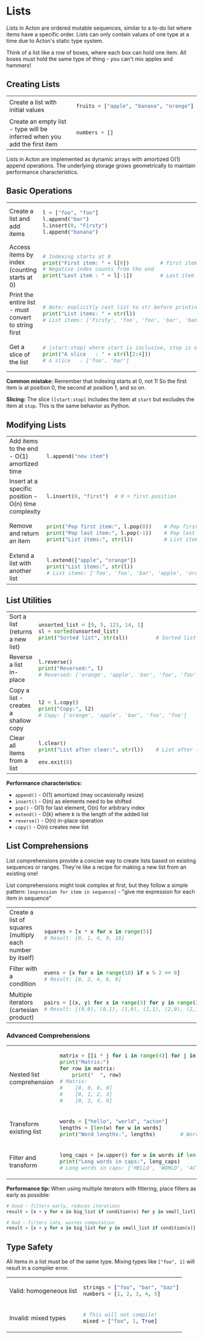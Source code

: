 # Lists

Lists in Acton are ordered mutable sequences<span class="beginner-inline">, similar to a to-do list where items have a specific order</span>. Lists can only contain values of one type at a time<span class="advanced-inline"> due to Acton's static type system</span>.

<div class="beginner-content">

Think of a list like a row of boxes, where each box can hold one item. All boxes must hold the same type of thing - you can't mix apples and hammers!

</div>

## Creating Lists

<table class="side-by-side-code">
<tr>
<td>
Create a list with initial values
</td>
<td>

```python
fruits = ["apple", "banana", "orange"]
```

</td>
</tr>
<tr>
<td>
Create an empty list<span class="advanced-inline"> - type will be inferred when you add the first item</span>
</td>
<td>

```python
numbers = []
```

</td>
</tr>
</table>

<div class="advanced-content">

Lists in Acton are implemented as dynamic arrays with amortized O(1) append operations. The underlying storage grows geometrically to maintain performance characteristics.

</div>

## Basic Operations

<table class="side-by-side-code">
<tr>
<td>
Create a list and add items
</td>
<td>

```python
l = ["foo", "foo"]
l.append("bar")
l.insert(0, "Firsty")
l.append("banana")
```

</td>
</tr>
<tr>
<td>
Access items by index<span class="beginner-inline"> (counting starts at 0)</span>
</td>
<td>

```python
# Indexing starts at 0
print("First item: " + l[0])          # First item: Firsty
# Negative index counts from the end
print("Last item : " + l[-1])         # Last item : banana
```

</td>
</tr>
<tr>
<td>
Print the entire list<span class="beginner-inline"> - must convert to string first</span>
</td>
<td>

```python
# Note: explicitly cast list to str before printing
print("List items: " + str(l))
# List items: ['Firsty', 'foo', 'foo', 'bar', 'banana']
```

</td>
</tr>
<tr>
<td>
Get a slice of the list
</td>
<td>

```python
# [start:stop] where start is inclusive, stop is exclusive
print("A slice   : " + str(l[2:4]))
# A slice   : ['foo', 'bar']
```

</td>
</tr>
</table>

<div class="beginner-content">

**Common mistake:** Remember that indexing starts at 0, not 1! So the first item is at position 0, the second at position 1, and so on.

**Slicing:** The slice `l[start:stop]` includes the item at `start` but excludes the item at `stop`. This is the same behavior as Python.

</div>

## Modifying Lists

<table class="side-by-side-code">
<tr>
<td>
Add items to the end<span class="advanced-inline"> - O(1) amortized time</span>
</td>
<td>

```python
l.append("new item")
```

</td>
</tr>
<tr>
<td>
Insert at a specific position<span class="advanced-inline"> - O(n) time complexity</span>
</td>
<td>

```python
l.insert(0, "first")  # 0 = first position
```

</td>
</tr>
<tr>
<td>
Remove and return an item
</td>
<td>

```python
print("Pop first item:", l.pop(0))    # Pop first item: Firsty
print("Pop last item:", l.pop(-1))    # Pop last item: banana
print("List items:", str(l))          # List items: ['foo', 'foo', 'bar']
```

</td>
</tr>
<tr>
<td>
Extend a list with another list
</td>
<td>

```python
l.extend(["apple", "orange"])
print("List items:", str(l))
# List items: ['foo', 'foo', 'bar', 'apple', 'orange']
```

</td>
</tr>
</table>

## List Utilities

<table class="side-by-side-code">
<tr>
<td>
Sort a list (returns a new list)
</td>
<td>

```python
unsorted_list = [9, 5, 123, 14, 1]
sl = sorted(unsorted_list)
print("Sorted list", str(sl))         # Sorted list [1, 5, 9, 14, 123]
```

</td>
</tr>
<tr>
<td>
Reverse a list in-place
</td>
<td>

```python
l.reverse()
print("Reversed:", l)
# Reversed: ['orange', 'apple', 'bar', 'foo', 'foo']
```

</td>
</tr>
<tr>
<td>
Copy a list<span class="advanced-inline"> - creates a shallow copy</span>
</td>
<td>

```python
l2 = l.copy()
print("Copy:", l2)
# Copy: ['orange', 'apple', 'bar', 'foo', 'foo']
```

</td>
</tr>
<tr>
<td>
Clear all items from a list
</td>
<td>

```python
l.clear()
print("List after clear:", str(l))    # List after clear: []

env.exit(0)
```

</td>
</tr>
</table>

<div class="advanced-content">

**Performance characteristics:**
- `append()` - O(1) amortized (may occasionally resize)
- `insert()` - O(n) as elements need to be shifted
- `pop()` - O(1) for last element, O(n) for arbitrary index
- `extend()` - O(k) where k is the length of the added list
- `reverse()` - O(n) in-place operation
- `copy()` - O(n) creates new list

</div>

## List Comprehensions

List comprehensions provide a concise way to create lists based on existing sequences or ranges<span class="beginner-inline">. They're like a recipe for making a new list from an existing one!</span>

<div class="beginner-content">

List comprehensions might look complex at first, but they follow a simple pattern:
`[expression for item in sequence]` - "give me expression for each item in sequence"

</div>

<table class="side-by-side-code">
<tr>
<td>
Create a list of squares<span class="beginner-inline"> (multiply each number by itself)</span>
</td>
<td>

```python
squares = [x * x for x in range(5)]
# Result: [0, 1, 4, 9, 16]
```

</td>
</tr>
<tr>
<td>
Filter with a condition
</td>
<td>

```python
evens = [x for x in range(10) if x % 2 == 0]
# Result: [0, 2, 4, 6, 8]
```

</td>
</tr>
<tr>
<td>
Multiple iterators<span class="advanced-inline"> (cartesian product)</span>
</td>
<td>

```python
pairs = [(x, y) for x in range(3) for y in range(2)]
# Result: [(0,0), (0,1), (1,0), (1,1), (2,0), (2,1)]
```

</td>
</tr>
</table>

### Advanced Comprehensions

<table class="side-by-side-code">
<tr>
<td>
Nested list comprehension
</td>
<td>

```python
matrix = [[i * j for i in range(4)] for j in range(3)]
print("Matrix:")
for row in matrix:
    print("  ", row)
# Matrix:
#    [0, 0, 0, 0]
#    [0, 1, 2, 3]
#    [0, 2, 4, 6]
```

</td>
</tr>
<tr>
<td>
Transform existing list
</td>
<td>

```python
words = ["hello", "world", "acton"]
lengths = [len(w) for w in words]
print("Word lengths:", lengths)        # Word lengths: [5, 5, 5]
```

</td>
</tr>
<tr>
<td>
Filter and transform
</td>
<td>

```python
long_caps = [w.upper() for w in words if len(w) > 4]
print("Long words in caps:", long_caps)
# Long words in caps: ['HELLO', 'WORLD', 'ACTON']
```

</td>
</tr>
</table>

<div class="advanced-content">

**Performance tip:** When using multiple iterators with filtering, place filters as early as possible:
```python
# Good - filters early, reduces iterations
result = [x + y for x in big_list if condition(x) for y in small_list]

# Bad - filters late, wastes computation
result = [x + y for x in big_list for y in small_list if condition(x)]
```

</div>

## Type Safety

All items in a list must be of the same type. Mixing types like `["foo", 1]` will result in a compiler error.

<table class="side-by-side-code">
<tr>
<td>
Valid: homogeneous list
</td>
<td>

```python
strings = ["foo", "bar", "baz"]
numbers = [1, 2, 3, 4, 5]
```

</td>
</tr>
<tr>
<td>
Invalid: mixed types
</td>
<td>

```python
# This will not compile!
mixed = ["foo", 1, True]
```

</td>
</tr>
</table>
